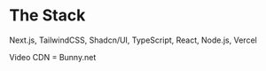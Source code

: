 # The Stack

Next.js, TailwindCSS, Shadcn/UI, TypeScript, React, Node.js, Vercel

Video CDN = Bunny.net
